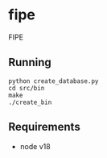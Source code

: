 # fipe
FIPE

## Running
```
python create_database.py
cd src/bin
make
./create_bin
```

## Requirements
- node v18
